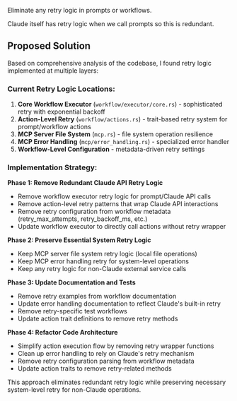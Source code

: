 Eliminate any retry logic in prompts or workflows.

Claude itself has retry logic when we call prompts so this is redundant.

## Proposed Solution

Based on comprehensive analysis of the codebase, I found retry logic implemented at multiple layers:

### Current Retry Logic Locations:
1. **Core Workflow Executor** (`workflow/executor/core.rs`) - sophisticated retry with exponential backoff
2. **Action-Level Retry** (`workflow/actions.rs`) - trait-based retry system for prompt/workflow actions
3. **MCP Server File System** (`mcp.rs`) - file system operation resilience
4. **MCP Error Handling** (`mcp/error_handling.rs`) - specialized error handler
5. **Workflow-Level Configuration** - metadata-driven retry settings

### Implementation Strategy:

**Phase 1: Remove Redundant Claude API Retry Logic**
- Remove workflow executor retry logic for prompt/Claude API calls
- Remove action-level retry patterns that wrap Claude API interactions
- Remove retry configuration from workflow metadata (retry_max_attempts, retry_backoff_ms, etc.)
- Update workflow executor to directly call actions without retry wrapper

**Phase 2: Preserve Essential System Retry Logic**
- Keep MCP server file system retry logic (local file operations)
- Keep MCP error handling retry for system-level operations
- Keep any retry logic for non-Claude external service calls

**Phase 3: Update Documentation and Tests**
- Remove retry examples from workflow documentation
- Update error handling documentation to reflect Claude's built-in retry
- Remove retry-specific test workflows
- Update action trait definitions to remove retry methods

**Phase 4: Refactor Code Architecture**
- Simplify action execution flow by removing retry wrapper functions
- Clean up error handling to rely on Claude's retry mechanism
- Remove retry configuration parsing from workflow metadata
- Update action traits to remove retry-related methods

This approach eliminates redundant retry logic while preserving necessary system-level retry for non-Claude operations.